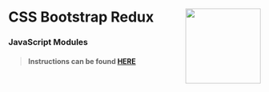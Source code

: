 # CSS Bootstrap Redux<img align="right" src="https://github.com/Learning-Fuze/prototypes_C9.17/blob/assets/assets/images/logos/LF_LOGO.png?raw=true" width="150">
### JavaScript Modules

>#### Instructions can be found <a href="http://learning-fuze.github.io/prototypes_C9.17/#/CSS-Bootstrap-Redux" target="_blank">HERE</a>
